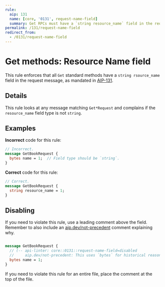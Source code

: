 ```yaml
---
rule:
  aip: 131
  name: [core, '0131', request-name-field]
  summary: Get RPCs must have a `string resource_name` field in the request.
permalink: /131/request-name-field
redirect_from:
  - /0131/request-name-field
---
```


# Get methods: Resource Name field

This rule enforces that all `Get` standard methods have a `string rsource_name` field
in the request message, as mandated in [AIP-131][].

## Details

This rule looks at any message matching `Get*Request` and complains if
the `resource_name` field type is not `string`.

## Examples

**Incorrect** code for this rule:

```proto
// Incorrect.
message GetBookRequest {
  bytes name = 1;  // Field type should be `string`.
}
```

**Correct** code for this rule:

```proto
// Correct.
message GetBookRequest {
  string resource_name = 1;
}
```

## Disabling

If you need to violate this rule, use a leading comment above the field.
Remember to also include an [aip.dev/not-precedent][] comment explaining why.

```proto

message GetBookRequest {
  // (-- api-linter: core::0131::request-name-field=disabled
  //     aip.dev/not-precedent: This uses `bytes` for historical reasons. --)
  bytes name = 1;
}
```

If you need to violate this rule for an entire file, place the comment at the
top of the file.

[aip-131]: https://aip.dev/131
[aip.dev/not-precedent]: https://aip.dev/not-precedent
